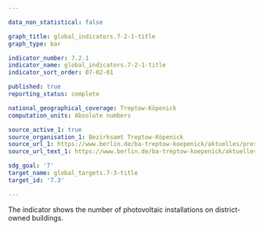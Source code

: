 ```yaml
---

data_non_statistical: false

graph_title: global_indicators.7-2-1-title
graph_type: bar

indicator_number: 7.2.1
indicator_name: global_indicators.7-2-1-title
indicator_sort_order: 07-02-01

published: true
reporting_status: complete

national_geographical_coverage: Treptow-Köpenick
computation_units: Absolute numbers

source_active_1: true
source_organisation_1: Bezirksamt Treptow-Köpenick
source_url_1: https://www.berlin.de/ba-treptow-koepenick/aktuelles/pressemitteilungen/2021/pressemitteilung.1098629.php
source_url_text_1: https://www.berlin.de/ba-treptow-koepenick/aktuelles/pressemitteilungen/2021/pressemitteilung.1098629.php

sdg_goal: '7'
target_name: global_targets.7-3-title
target_id: '7.3'

---
```


The indicator shows the number of photovoltaic installations on district-owned buildings.
